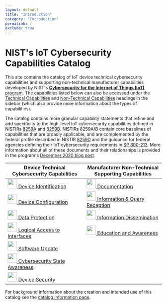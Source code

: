 ```yaml
---
layout: default
title: "Introduction"
category: "Introduction"
permalink: /
exclude: true
---
```


# NIST's IoT Cybersecurity Capabilities Catalog

This site contains the catalog of IoT device technical cybersecurity capabilities and supporting non-technical manufacturer capabilities developed by NIST's [**Cybersecurity for the Internet of Things (IoT)** program](https://www.nist.gov/programs-projects/nist-cybersecurity-iot-program).  The capabilities listed below can also be accessed under the [Technical Capabilities](https://pages.nist.gov/IoT-Device-Cybersecurity-Requirement-Catalogs/technical/) and [Non-Technical Capabilities](https://pages.nist.gov/IoT-Device-Cybersecurity-Requirement-Catalogs/nontechnical/) headings in the sidebar (which also provide more information about the types of capabilities).

The catalog contains more granular capability statements that refine and add specificity to the high-level IoT cybersecurity capabilities defined in NISTIRs [8259A](https://doi.org/10.6028/NIST.IR.8259A) and [8259B](https://csrc.nist.gov/publications/detail/nistir/8259b/draft). NISTIRs 8259A/B contain core baselines of capabilities that are broadly applicable, and are complemented by the federal profile described in NISTIR [8259D](https://csrc.nist.gov/publications/detail/nistir/8259d/draft) and the guidance for federal agencies defining their IoT cybersecurity requirements in [SP 800-213](https://csrc.nist.gov/publications/detail/sp/800-213/draft). More information about all of these documents and their relationships is provided in the program's [December 2020 blog post](https://www.nist.gov/blogs/cybersecurity-insights/rounding-your-iot-security-requirements-draft-nist-guidance-federal). 


| Device Technical<br>Cybersecurity Capabilities | Manufacturer Non-Technical<br>Supporting Capabilities |
| --- | --- |
| [<img src="{{site.baseurl}}/{{page.collection}}/images/Device_Identification.png" width="30px"> Device Identification](../_Technical/identity.md) | [<img src="{{site.baseurl}}/{{page.collection}}/images/Documentation.png" width="30px"> Documentation](../_Nontechnical/manufacturer_documentation.md)
| [<img src="{{site.baseurl}}/{{page.collection}}/images/Device_Configuration.png" width="30px"> Device Configuration](../_Technical/configuration.md) | [<img src="{{site.baseurl}}/{{page.collection}}/images/Information_Querry.png" width="30px"> Information & Query Reception](../_Nontechnical/manufacturer_query.md) |
| [<img src="{{site.baseurl}}/{{page.collection}}/images/Data_Protection.png" width="30px"> Data Protection](../_Technical/protection.md) | [<img src="{{site.baseurl}}/{{page.collection}}/images/Information_Dissemination.png" width="30px"> Information Dissemination](../_Nontechnical/manufacturer_information.md) |
| [<img src="{{site.baseurl}}/{{page.collection}}/images/Access_to_Interfaces.png" width="30px"> Logical Access to Interfaces](../_Technical/logical.md) | [<img src="{{site.baseurl}}/{{page.collection}}/images/Education_Awareness.png" width="30px"> Education and Awareness](../_Nontechnical/manufacturer_education.md) |
| [<img src="{{site.baseurl}}/{{page.collection}}/images/Software_Update.png" width="30px"> Software Update](../_Technical/update.md) | | 
|[<img src="{{site.baseurl}}/{{page.collection}}/images/Cybersecurity_Awareness.png" width="30px"> Cybersecurity State Awareness](../_Technical/state.md) | |
|[<img src="{{site.baseurl}}/{{page.collection}}/images/Device_Configuration.png" width="30px"> Device Security](../_Technical/security.md) |  |

For background information about the creation and intended use of this catalog see the [catalog information page](catalog.md).
